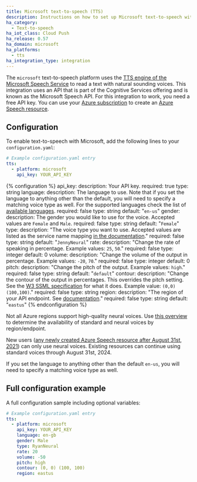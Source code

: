 ```yaml
---
title: Microsoft text-to-speech (TTS)
description: Instructions on how to set up Microsoft text-to-speech with Home Assistant.
ha_category:
  - Text-to-speech
ha_iot_class: Cloud Push
ha_release: 0.57
ha_domain: microsoft
ha_platforms:
  - tts
ha_integration_type: integration
---
```


The `microsoft` text-to-speech platform uses the [TTS engine of the Microsoft Speech Service](https://learn.microsoft.com/azure/cognitive-services/speech-service/text-to-speech) to read a text with natural sounding voices. This integration uses an API that is part of the Cognitive Services offering and is known as the Microsoft Speech API. For this integration to work, you need a free API key. You can use your [Azure subscription](https://azure.microsoft.com) to create an [Azure Speech resource](https://portal.azure.com/#create/Microsoft.CognitiveServicesSpeechServices).

## Configuration

To enable text-to-speech with Microsoft, add the following lines to your `configuration.yaml`:

```yaml
# Example configuration.yaml entry
tts:
  - platform: microsoft
    api_key: YOUR_API_KEY
```

{% configuration %}
api_key:
  description: Your API key.
  required: true
  type: string
language:
  description: The language to use. Note that if you set the language to anything other than the default, you will need to specify a matching voice type as well. For the supported languages check the list of [available languages](https://github.com/home-assistant/core/blob/dev/homeassistant/generated/microsoft_tts.py).
  required: false
  type: string
  default: "`en-us`"
gender:
  description: The gender you would like to use for the voice. Accepted values are `Female` and `Male`.
  required: false
  type: string
  default: "`Female`"
type:
  description: "The voice type you want to use. Accepted values are listed as the service name mapping [in the documentation](https://learn.microsoft.com/azure/cognitive-services/speech-service/language-support?tabs=tts)."
  required: false
  type: string
  default: "`JennyNeural`"
rate:
  description: "Change the rate of speaking in percentage. Example values: `25`, `50`."
  required: false
  type: integer
  default: 0
volume:
  description: "Change the volume of the output in percentage. Example values: `-20`, `70`."
  required: false
  type: integer
  default: 0
pitch:
  description: "Change the pitch of the output. Example values: `high`."
  required: false
  type: string
  default: "`default`"
contour:
  description: "Change the contour of the output in percentages. This overrides the pitch setting. See the [W3 SSML specification](https://www.w3.org/TR/speech-synthesis/#pitch_contour) for what it does. Example value: `(0,0) (100,100)`."
  required: false
  type: string
region:
  description: "The region of your API endpoint. See [documentation](https://learn.microsoft.com/azure/cognitive-services/speech-service/regions)."
  required: false
  type: string
  default: "`eastus`"
{% endconfiguration %}

<div class='note'>

Not all Azure regions support high-quality neural voices. Use [this overview](https://learn.microsoft.com/azure/cognitive-services/speech-service/regions) to determine the availability of standard and neural voices by region/endpoint.
 
New users ([any newly created Azure Speech resource after August 31st, 2021](https://learn.microsoft.com/azure/cognitive-services/speech-service/text-to-speech#more-about-neural-text-to-speech-features)) can only use neural voices. Existing resources can continue using standard voices through August 31st, 2024.

</div>

<div class='note'>

If you set the language to anything other than the default `en-us`, you will need to specify a matching voice type as well.

</div> 
 
## Full configuration example

A full configuration sample including optional variables:

```yaml
# Example configuration.yaml entry
tts:
  - platform: microsoft
    api_key: YOUR_API_KEY
    language: en-gb
    gender: Male
    type: RyanNeural
    rate: 20
    volume: -50
    pitch: high
    contour: (0, 0) (100, 100)
    region: eastus
```
